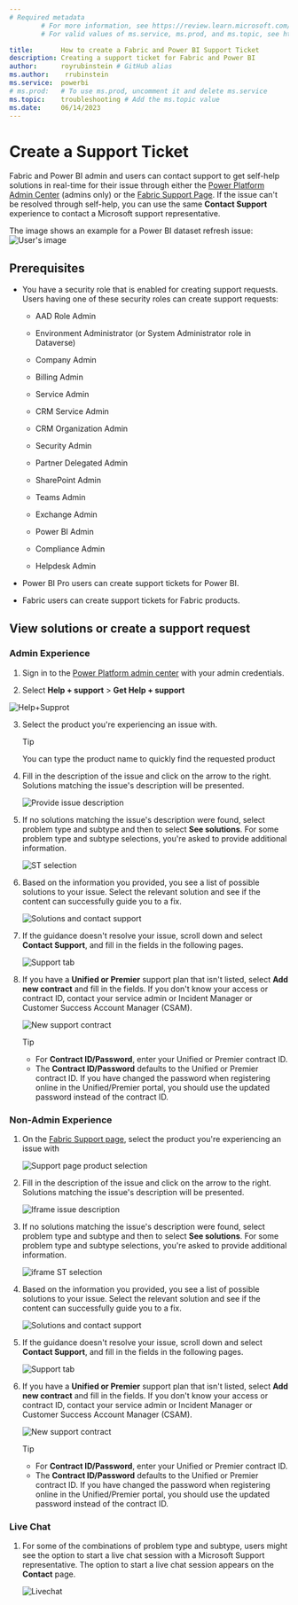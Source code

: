 ```yaml
---
# Required metadata
		# For more information, see https://review.learn.microsoft.com/en-us/help/platform/learn-editor-add-metadata?branch=main
		# For valid values of ms.service, ms.prod, and ms.topic, see https://review.learn.microsoft.com/en-us/help/platform/metadata-taxonomies?branch=main

title:       How to create a Fabric and Power BI Support Ticket
description: Creating a support ticket for Fabric and Power BI
author:      royrubinstein # GitHub alias
ms.author:    rrubinstein
ms.service:  powerbi
# ms.prod:   # To use ms.prod, uncomment it and delete ms.service
ms.topic:    troubleshooting # Add the ms.topic value
ms.date:     06/14/2023
---
```


# Create a Support Ticket

Fabric and Power BI admin and users can contact support to get self-help solutions in real-time for their issue through either the [Power Platform Admin Center](https://admin.powerplatform.microsoft.com/support) (admins only) or the [Fabric Support Page](https://support.fabric.microsoft.com/en-US/support). If the issue can't be resolved through self-help, you can use the same **Contact Support** experience to contact a Microsoft support representative.

The image shows an example for a Power BI dataset refresh issue:  
![User's image](media/service-support-options/image.png)

## Prerequisites

- You have a security role that is enabled for creating support requests. Users having one of these security roles can create support requests:

   - AAD Role Admin

   - Environment Administrator (or System Administrator role in Dataverse)

   - Company Admin

   - Billing Admin

   - Service Admin

   - CRM Service Admin

   - CRM Organization Admin

   - Security Admin

   - Partner Delegated Admin

   - SharePoint Admin

   - Teams Admin

   - Exchange Admin

   - Power BI Admin

   - Compliance Admin

   - Helpdesk Admin

- Power BI Pro users can create support tickets for Power BI.

- Fabric users can create support tickets for Fabric products.

## View solutions or create a support request

### Admin Experience

1. Sign in to the [Power Platform admin center](https://admin.powerplatform.microsoft.com/) with your admin credentials.

2. Select **Help + support** > **Get Help + support**

  ![Help+Supprot](media/service-support-options/help+supprot1.png)

3. Select the product you're experiencing an issue with.

   > [!TIP]
   > You can type the product name to quickly find the requested product

4. Fill in the description of the issue and click on the arrow to the right. Solutions matching the issue's description will be presented.

   ![Provide issue description](media/service-support-options/provide-issue-description.png)

5. If no solutions matching the issue's description were found, select problem type and subtype and then to select **See solutions**. For some problem type and subtype selections, you're asked to provide additional information.

   ![ST selection](media/service-support-options/st-selection.png)

6. Based on the information you provided, you see a list of possible solutions to your issue. Select the relevant solution and see if the content can successfully guide you to a fix.

   ![Solutions and contact support](media/service-support-options/solutions-and-contact-support.png)

7. If the guidance doesn't resolve your issue, scroll down and select **Contact Support**, and fill in the fields in the following pages.

   ![Support tab](media/service-support-options/support-tab.png)

8. If you have a **Unified or Premier** support plan that isn't listed, select **Add new contract** and fill in the fields. If you don't know your access or contract ID, contact your service admin or Incident Manager or Customer Success Account Manager (CSAM).

   ![New support contract](media/service-support-options/new-support-contract.png)

   > [!TIP]
   > 
   >- For **Contract ID/Password**, enter your Unified or Premier contract ID.
   >- The **Contract ID/Password** defaults to the Unified or Premier contract ID. If you have changed the password when registering online in the Unified/Premier portal, you should use the updated password instead of the contract ID.



### Non-Admin Experience

1. On the [Fabric Support page](https://support.fabric.microsoft.com/en-US/support), select the product you're experiencing an issue with

   ![Support page product selection](media/service-support-options/support-page-product-selection.png)

2. Fill in the description of the issue and click on the arrow to the right. Solutions matching the issue's description will be presented.

   ![Iframe issue description](media/service-support-options/iframe-issue-description.png)

3. If no solutions matching the issue's description were found, select problem type and subtype and then to select **See solutions**. For some problem type and subtype selections, you're asked to provide additional information.

   ![iframe ST selection](media/service-support-options/iframe-st-selection1.png)

4. Based on the information you provided, you see a list of possible solutions to your issue. Select the relevant solution and see if the content can successfully guide you to a fix.

   ![Solutions and contact support](media/service-support-options/solutions-and-contact-support.png)

5. If the guidance doesn't resolve your issue, scroll down and select **Contact Support**, and fill in the fields in the following pages.

   ![Support tab](media/service-support-options/support-tab.png)

6. If you have a **Unified or Premier** support plan that isn't listed, select **Add new contract** and fill in the fields. If you don't know your access or contract ID, contact your service admin or Incident Manager or Customer Success Account Manager (CSAM).

   ![New support contract](media/service-support-options/new-support-contract.png)

   > [!TIP]
   > 
   >- For **Contract ID/Password**, enter your Unified or Premier contract ID.
   >- The **Contract ID/Password** defaults to the Unified or Premier contract ID. If you have changed the password when registering online in the Unified/Premier portal, you should use the updated password instead of the contract ID.
      
### Live Chat
1. For some of the combinations of problem type and subtype, users might see the option to start a live chat session with a Microsoft Support representative. The option to start a live chat session appears on the **Contact** page. 

   ![Livechat](media/service-support-options/livechat.png)

        


